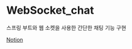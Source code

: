 # WebSocket_chat
스프링 부트와 웹 소켓을 사용한 간단한 채팅 기능 구현

[Notion](https://hissing-map-a7c.notion.site/WebSocket_Chat-07d4f146f1464fd8babd2f0a45bc4c53?pvs=4)

